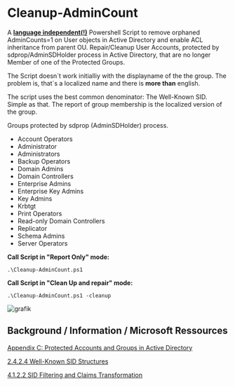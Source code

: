 # Cleanup-AdminCount
A <ins>**language independent(!)**</ins> Powershell Script to remove orphaned AdminCounts=1 on User objects in Active Directory and enable ACL inheritance from parent OU.
Repair/Cleanup User Accounts, protected by sdprop/AdminSDHolder process in Active Directory, that are no longer Member of one of the Protected Groups.

The Script doesn´t work initialliy with the displayname of the the group. The problem is, that´s a localized name and there is **more than** english. 

The script uses the best common denominator: The Well-Known SID. Simple as that.
The report of group membership is the localized version of the group.  

Groups protected by sdprop (AdminSDHolder) process.  
- Account Operators
- Administrator
- Administrators
- Backup Operators
- Domain Admins
- Domain Controllers
- Enterprise Admins
- Enterprise Key Admins
- Key Admins
- Krbtgt
- Print Operators
- Read-only Domain Controllers
- Replicator
- Schema Admins
- Server Operators

**Call Script in "Report Only" mode:**
```
.\Cleanup-AdminCount.ps1
```
**Call Script in "Clean Up and repair" mode:**
```
.\Cleanup-AdminCount.ps1 -cleanup
```

![grafik](https://github.com/user-attachments/assets/53deb74f-472a-4143-adad-1b4fa74707ff)

## Background / Information / Microsoft Ressources
[Appendix C: Protected Accounts and Groups in Active Directory](https://learn.microsoft.com/en-us/windows-server/identity/ad-ds/plan/security-best-practices/appendix-c--protected-accounts-and-groups-in-active-directory)

[2.4.2.4 Well-Known SID Structures](https://learn.microsoft.com/en-us/openspecs/windows_protocols/ms-dtyp/81d92bba-d22b-4a8c-908a-554ab29148ab)

[4.1.2.2 SID Filtering and Claims Transformation](https://learn.microsoft.com/en-us/openspecs/windows_protocols/ms-pac/55fc19f2-55ba-4251-8a6a-103dd7c66280)

